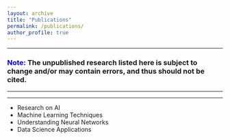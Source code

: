 ```yaml
---
layout: archive
title: "Publications"
permalink: /publications/
author_profile: true
---
```


***
### **<span style="color:blue"> Note: </span>** The unpublished research listed here is subject to change and/or may contain errors, and thus should not be cited.
***
***

<ul id="itemList">
    <li class="item">Research on AI</li>
    <li class="item">Machine Learning Techniques</li>
    <li class="item">Understanding Neural Networks</li>
    <li class="item">Data Science Applications</li>
</ul>

<style>
    .hidden { display: none; }
</style>

<script>
    const filterButton = document.getElementById('filterButton');
    const items = document.querySelectorAll('.item');

    filterButton.addEventListener('click', () => {
        items.forEach(item => {
            if (item.textContent.includes('AI')) {  // Adjust filter criteria as needed
                item.classList.toggle('hidden');
            }
        });
    });
</script>
